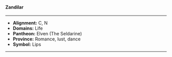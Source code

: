 #### Zandilar
___

- **Alignment:** C, N
- **Domains:** Life
- **Pantheon:** Elven (The Seldarine)
- **Province:** Romance, lust, dance
- **Symbol:** Lips
___
